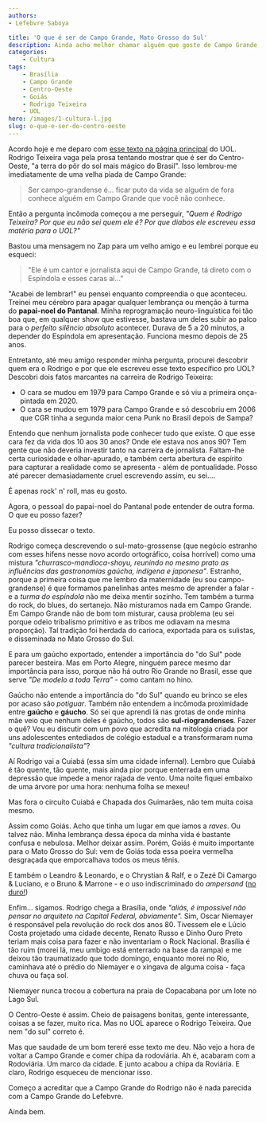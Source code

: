 ```yaml
---
authors:
- Lefebvre Saboya

title: 'O que é ser de Campo Grande, Mato Grosso do Sul'
description: Ainda acho melhor chamar alguém que goste de Campo Grande para escrever sobre Campo Grande.
categories:
    - Cultura
tags:
    - Brasília
    - Campo Grande
    - Centro-Oeste
    - Goiás
    - Rodrigo Teixeira
    - UOL
hero: /images/1-cultura-l.jpg
slug: o-que-e-ser-do-centro-oeste
---
```

Acordo hoje e me deparo com [esse texto na página principal](https://www.uol.com.br/nossa/curadores-e-criadores/2021/05/24/o-que-e-ser-do-centro-oeste-a-terra-do-por-do-sol-mais-magico-do-brasil.htm) do UOL. Rodrigo Teixeira vaga pela prosa tentando mostrar que é ser do Centro-Oeste, "a terra do pôr do sol mais mágico do Brasil". Isso lembrou-me imediatamente de uma velha piada de Campo Grande:

> Ser campo-grandense é... ficar puto da vida se alguém de fora conhece alguém em Campo Grande que você não conhece.

Então a pergunta incômoda começou a me perseguir, *"Quem é Rodrigo Teixeira? Por que eu não sei quem ele é? Por que diabos ele escreveu essa matéria para o UOL?"*

Bastou uma mensagem no Zap para um velho amigo e eu lembrei porque eu esqueci: 

> "Ele é um cantor e jornalista aqui de Campo Grande, tá direto com o Espíndola e esses caras ai..."

"Acabei de lembrar!" eu pensei enquanto compreendia o que aconteceu. Treinei meu cérebro para apagar qualquer lembrança ou menção à turma do **papai-noel do Pantanal**. Minha reprogramação neuro-linguística foi tão boa que, em qualquer show que estivesse, bastava um deles subir ao palco para o *perfeito silêncio absoluto* acontecer. Durava de 5 a 20 minutos, a depender do Espíndola em apresentação. Funciona mesmo depois de 25 anos.

Entretanto, até meu amigo responder minha pergunta, procurei descobrir quem era o Rodrigo e por que ele escreveu esse texto específico pro UOL? Descobri dois fatos marcantes na carreira de Rodrigo Teixeira:

- O cara se mudou em 1979 para Campo Grande e só viu a primeira onça-pintada em 2020.
- O cara se mudou em 1979 para Campo Grande e só descobriu em 2006 que CGR tinha a segunda maior cena Punk no Brasil depois de Sampa?

Entendo que nenhum jornalista pode conhecer tudo que existe. O que esse cara fez da vida dos 10 aos 30 anos? Onde ele estava nos anos 90? Tem gente que não deveria investir tanto na carreira de jornalista. Faltam-lhe certa curiosidade e olhar-apurado, e também certa abertura de espírito para capturar a realidade como se apresenta - além de pontualidade. Posso até parecer demasiadamente cruel escrevendo assim, eu sei....

É apenas rock' n' roll, mas eu gosto. 

Agora, o pessoal do papai-noel do Pantanal pode entender de outra forma. O que eu posso fazer?

Eu posso dissecar o texto.

Rodrigo começa descrevendo o sul-mato-grossense (que negócio estranho com esses hifens nesse novo acordo ortográfico, coisa horrível) como uma mistura *"churrasco-mandioca-shoyu, reunindo no mesmo prato as influências das gastronomias gaúcha,  indígena e japonesa"*. Estranho, porque a primeira coisa que me lembro da maternidade (eu sou campo-grandense) é que formamos panelinhas antes mesmo de aprender a falar - e a *turma do espíndola* não me deixa mentir sozinho. Tem também a turma do rock, do blues, do sertanejo. Não misturamos nada em Campo Grande. Em Campo Grande não de bom tom misturar, causa problema (eu sei porque odeio tribalismo primitivo e as tribos me odiavam na mesma proporção). Tal tradição foi herdada do carioca, exportada para os sulistas, e disseminada no Mato Grosso do Sul. 

E para um gaúcho exportado, entender a importância do "do Sul" pode parecer besteira. Mas em Porto Alegre, ninguém parece mesmo dar importância para isso, porque não há outro Rio Grande no Brasil, esse que serve  *"De modelo a toda Terra"* - como cantam no hino.

Gaúcho não entende a importância do "do Sul" quando eu brinco se eles por acaso são *potiguar*. Também não entendem a incômoda proximidade entre **gaúcho** e **gáucho**. Só sei que aprendi lá nas grotas de onde minha mãe veio que nenhum deles é gaúcho, todos são **sul-riograndenses**. Fazer o quê? Vou eu discutir com um povo que acredita na mitologia criada por uns adolescentes entediados de colégio estadual e a transformaram numa *"cultura tradicionalista"*?

Aí Rodrigo vai a Cuiabá (essa sim uma cidade infernal). Lembro que Cuiabá é tão quente, tão quente, mais ainda pior porque enterrada em uma depressão que impede a menor rajada de vento. Uma noite fiquei embaixo de uma árvore por uma hora: nenhuma folha se mexeu!

Mas fora o circuíto Cuiabá e Chapada dos Guimarães, não tem muita coisa mesmo. 

Assim como Goiás. Acho que tinha um lugar em que íamos a *raves*. Ou talvez não. Minha lembrança dessa época da minha vida é bastante confusa e nebulosa. Melhor deixar assim. Porém, Goiás é muito importante para o Mato Grosso do Sul: vem de Goiás toda essa poeira vermelha desgraçada que emporcalhava todos os meus tênis.

E também o Leandro & Leonardo, e o Chrystian & Ralf, e o Zezé Di Camargo & Luciano, e o Bruno & Marrone - e o uso indiscriminado do *ampersand* ([no duro!](https://pt.wikipedia.org/wiki/%26))

Enfim... sigamos. Rodrigo chega a Brasília, onde *"aliás, é impossível não pensar no arquiteto na Capital Federal, obviamente".* Sim, Oscar Niemayer é responsável pela revolução do rock dos anos 80. Tivessem ele e Lúcio Costa projetado uma cidade decente, Renato Russo e Dinho Ouro Preto teriam mais coisa para fazer e não inventariam o Rock Nacional. Brasília é tão ruim (morei lá, meu umbigo está enterrado na base da rampa) e me deixou tão traumatizado que todo domingo, enquanto morei no Rio, caminhava até o prédio do Niemayer e o xingava de alguma coisa - faça chuva ou faça sol. 

Niemayer nunca trocou a cobertura na praia de Copacabana por um lote no Lago Sul.

O Centro-Oeste é assim. Cheio de paisagens bonitas, gente interessante, coisas a se fazer, muito rica. Mas no UOL aparece o Rodrigo Teixeira. Que nem "do sul" correto é.

Mas que saudade de um bom tereré esse texto me deu. Não vejo a hora de voltar a Campo Grande e comer chipa da rodoviária. Ah é, acabaram com a Rodoviária. Um marco da cidade. E junto acabou a chipa da Roviária. E claro, Rodrigo esqueceu de mencionar isso. 

Começo a acreditar que a Campo Grande do Rodrigo não é nada parecida com a Campo Grande do Lefebvre.

Ainda bem.

